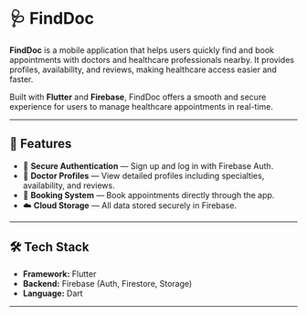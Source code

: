 # 🩺 FindDoc

**FindDoc** is a mobile application that helps users quickly find and book appointments with doctors and healthcare professionals nearby. It provides profiles, availability, and reviews, making healthcare access easier and faster.  

Built with **Flutter** and **Firebase**, FindDoc offers a smooth and secure experience for users to manage healthcare appointments in real-time.

---

## 🚀 Features

- 🔐 **Secure Authentication** — Sign up and log in with Firebase Auth.  
- 🏥 **Doctor Profiles** — View detailed profiles including specialties, availability, and reviews.  
- 📅 **Booking System** — Book appointments directly through the app.    
- ☁️ **Cloud Storage** — All data stored securely in Firebase.  

---

## 🛠️ Tech Stack

- **Framework:** Flutter  
- **Backend:** Firebase (Auth, Firestore, Storage)  
- **Language:** Dart  

---

